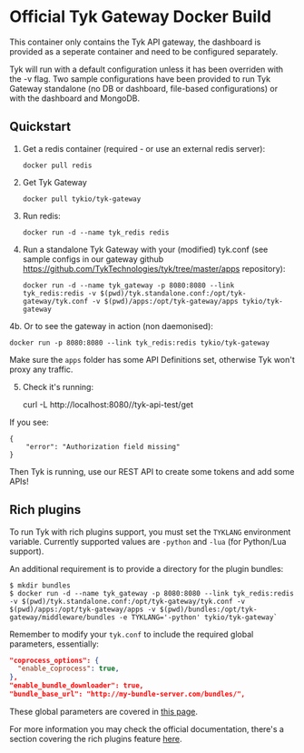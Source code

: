 Official Tyk Gateway Docker Build
=================================

This container only contains the Tyk API gateway, the dashboard is provided as a seperate container and need to be configured separately. 

Tyk will run with a default configuration unless it has been overriden with the -v flag. Two sample configurations have been provided to run Tyk Gateway standalone (no DB or dashboard, file-based configurations) or with the dashboard and MongoDB.

Quickstart
----------

1. Get a redis container (required - or use an external redis server): 

	`docker pull redis`

2. Get Tyk Gateway

	`docker pull tykio/tyk-gateway`
    
3. Run redis:
	
	`docker run -d --name tyk_redis redis`

4. Run a standalone Tyk Gateway with your (modified) tyk.conf (see sample configs in our gateway github https://github.com/TykTechnologies/tyk/tree/master/apps repository):

	`docker run -d --name tyk_gateway -p 8080:8080 --link tyk_redis:redis -v $(pwd)/tyk.standalone.conf:/opt/tyk-gateway/tyk.conf -v $(pwd)/apps:/opt/tyk-gateway/apps tykio/tyk-gateway`

4b. Or to see the gateway in action (non daemonised):

    docker run -p 8080:8080 --link tyk_redis:redis tykio/tyk-gateway

Make sure the `apps` folder has some API Definitions set, otherwise Tyk won't proxy any traffic.

5. Check it's running:

    curl -L http://localhost:8080//tyk-api-test/get

If you see:

    {
        "error": "Authorization field missing"
    }

Then Tyk is running, use our REST API to create some tokens and add some APIs!

Rich plugins
----------

To run Tyk with rich plugins support, you must set the `TYKLANG` environment variable. Currently supported values are `-python` and `-lua` (for Python/Lua support).

An additional requirement is to provide a directory for the plugin bundles:
```
$ mkdir bundles
$ docker run -d --name tyk_gateway -p 8080:8080 --link tyk_redis:redis -v $(pwd)/tyk.standalone.conf:/opt/tyk-gateway/tyk.conf -v $(pwd)/apps:/opt/tyk-gateway/apps -v $(pwd)/bundles:/opt/tyk-gateway/middleware/bundles -e TYKLANG='-python' tykio/tyk-gateway`
```

Remember to modify your `tyk.conf` to include the required global parameters, essentially:

```json
"coprocess_options": {
  "enable_coprocess": true,
},
"enable_bundle_downloader": true,
"bundle_base_url": "http://my-bundle-server.com/bundles/",
```

These global parameters are covered in [this page](https://tyk.io/tyk-documentation/customise-tyk/plugins/rich-plugins/python/tutorial-add-demo-plugin-api/).

For more information you may check the official documentation, there's a section covering the rich plugins feature [here](https://tyk.io/tyk-documentation/customise-tyk/plugins/rich-plugins/what-are-they/).
